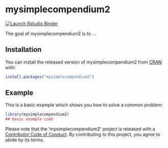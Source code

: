 
# mysimplecompendium2

<!-- badges: start -->
[![Launch Rstudio Binder](http://mybinder.org/badge_logo.svg)](https://mybinder.org/v2/gh/chrico7/DATA-598--WI20-week-7/master?urlpath=rstudio)
<!-- badges: end -->

The goal of mysimplecompendium2 is to ...

## Installation

You can install the released version of mysimplecompendium2 from [CRAN](https://CRAN.R-project.org) with:

``` r
install.packages("mysimplecompendium2")
```

## Example

This is a basic example which shows you how to solve a common problem:

``` r
library(mysimplecompendium2)
## basic example code
```

Please note that the 'mysimplecompendium2' project is released with a
[Contributor Code of Conduct](CODE_OF_CONDUCT.md).
By contributing to this project, you agree to abide by its terms.


